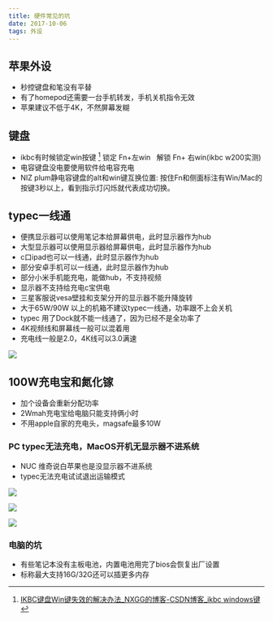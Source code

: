 ```yaml
---
title: 硬件常见的坑
date: 2017-10-06
tags: 外设
---
```


## 苹果外设

- 秒控键盘和笔没有平替
- 有了homepod还需要一台手机转发，手机关机指令无效
- 苹果建议不低于4K，不然屏幕发糊

## 键盘
- ikbc有时候锁定win按键 [^1]  锁定 Fn+左win   解锁 Fn+ 右win(ikbc w200实测)
- 电容键盘没电要使用软件给电容充电
- NIZ plum静电容键盘的alt和win键互换位置: 按住Fn和侧面标注有Win/Mac的按键3秒以上，看到指示灯闪烁就代表成功切换。

## typec一线通
- 便携显示器可以使用笔记本给屏幕供电，此时显示器作为hub
- 大型显示器可以使用显示器给屏幕供电，此时显示器作为hub
- c口ipad也可以一线通，此时显示器作为hub
- 部分安卓手机可以一线通，此时显示器作为hub
- 部分小米手机能充电，能做hub，不支持视频
- 显示器不支持给充电c宝供电
- 三星客服说vesa壁挂和支架分开的显示器不能升降旋转
- 大于65W/90W 以上的机箱不建议typec一线通，功率跟不上会关机
- typec 用了Dock就不能一线通了，因为已经不是全功率了
- 4K视频线和屏幕线一般可以混着用
- 充电线一般是2.0，4K线可以3.0满速

![](asserts/IMG_D538A4D6914B-1.jpeg)

## 100W充电宝和氮化镓

- 加个设备会重新分配功率
- 2Wmah充电宝给电脑只能支持俩小时
- 不用apple自家的充电头，magsafe最多10W

### PC typec无法充电，MacOS开机无显示器不进系统

- NUC 维奇说白苹果也是没显示器不进系统
- typec无法充电试试退出运输模式

![](asserts/IMG_7201.png)

![](asserts/IMG_7197.jpg)

![](asserts/IMG_7203.png)


### 电脑的坑
- 有些笔记本没有主板电池，内置电池用完了bios会恢复出厂设置
- 标称最大支持16G/32G还可以插更多内存


[^1]:[IKBC键盘Win键失效的解决办法_NXGG的博客-CSDN博客_ikbc windows键](https://blog.csdn.net/norman_irsa/article/details/114735798)